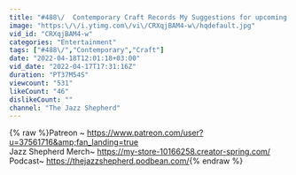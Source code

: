 ```yaml
---
title: "#488\/  Contemporary Craft Records My Suggestions for upcoming releases"
image: "https:\/\/i.ytimg.com\/vi\/CRXqjBAM4-w\/hqdefault.jpg"
vid_id: "CRXqjBAM4-w"
categories: "Entertainment"
tags: ["#488\/","Contemporary","Craft"]
date: "2022-04-18T12:01:18+03:00"
vid_date: "2022-04-17T17:31:16Z"
duration: "PT37M54S"
viewcount: "531"
likeCount: "46"
dislikeCount: ""
channel: "The Jazz Shepherd"
---
```

{% raw %}Patreon ~ <a rel="nofollow" target="blank" href="https://www.patreon.com/user?u=37561716&amp;fan_landing=true">https://www.patreon.com/user?u=37561716&amp;fan_landing=true</a><br />Jazz Shepherd Merch~ <a rel="nofollow" target="blank" href="https://my-store-10166258.creator-spring.com/">https://my-store-10166258.creator-spring.com/</a><br />Podcast~ <a rel="nofollow" target="blank" href="https://thejazzshepherd.podbean.com/">https://thejazzshepherd.podbean.com/</a>{% endraw %}
